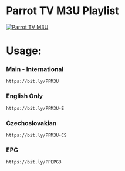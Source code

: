# Parrot TV M3U Playlist
[![Parrot TV M3U](https://raw.githubusercontent.com/ParrotDevelopers/Parrot-TV-M3U/main/Assets/IMG/Repo%20BG.png "Parrot TV M3U")](https://raw.githubusercontent.com/ParrotDevelopers/Parrot-TV-M3U/main/Assets/IMG/Repo%20BG.png "Parrot TV M3U")



# Usage:

### Main - International

```
https://bit.ly/PPM3U
```

### English Only

```
https://bit.ly/PPM3U-E
```

### Czechoslovakian

```
https://bit.ly/PPM3U-CS
```

### EPG

```
https://bit.ly/PPEPG3
```
